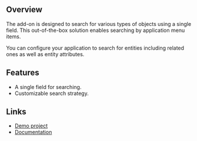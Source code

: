 ## Overview
The add-on is designed to search for various types of objects using a single field. This out-of-the-box solution enables searching by application menu items. 

You can configure your application to search for entities including related ones as well as entity attributes.

## Features
- A single field for searching.
- Customizable search strategy.

## Links
- [Demo project](https://github.com/cuba-platform/rich-search-addon-demo)
- [Documentation](https://github.com/cuba-platform/rich-search-addon/blob/master/README.md)